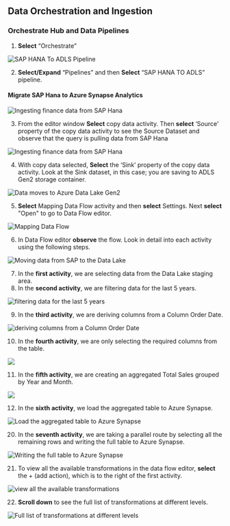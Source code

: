 ## Data Orchestration and Ingestion

### Orchestrate Hub and Data Pipelines

1. **Select** “Orchestrate”

![SAP HANA To ADLS Pipeline](media/05-06.png)

2. **Select/Expand** “Pipelines” and then **Select** “SAP HANA TO ADLS” pipeline.

#### Migrate SAP Hana to Azure Synapse Analytics

![Ingesting finance data from SAP Hana](media/2020-04-10_16-03-02.png)

3. From the editor window **Select** copy data activity. Then **select** ‘Source’ property of the copy data activity to see the Source Dataset and observe that the query is pulling data from SAP Hana

![Ingesting finance data from SAP Hana](media/2020-04-10_16-03-54.png)

4. With copy data selected, **Select** the ‘Sink’ property of the copy data activity. Look at the Sink dataset, in this case; you are saving to ADLS Gen2 storage container.

![Data moves to Azure Data Lake Gen2](media/2020-04-10_16-05-13.png)

5. **Select** Mapping Data Flow activity and then **select** Settings. Next **select** "Open" to go to Data Flow editor.

![Mapping Data Flow](media/2020-04-10_16-06-30.png)

6. In Data Flow editor **observe** the flow. Look in detail into each activity using the following steps.

![Moving data from SAP to the Data Lake](media/2020-04-10_16-07-29.png)

7.	In the **first activity**, we are selecting data from the Data Lake staging area.
8.	In the **second activity**, we are filtering data for the last 5 years.

![filtering data for the last 5 years](media/2020-04-10_16-15-39.png)

9.	In the **third activity**, we are deriving columns from a Column Order Date.

![deriving columns from a Column Order Date](media/2020-04-10_16-16-23.png)

10.	In the **fourth activity**, we are only selecting the required columns from the table.

![](media/2020-04-10_16-16-52.png)

11. In the **fifth activity**, we are creating an aggregated Total Sales grouped by Year and Month.

![](media/2020-04-10_16-17-46.png)

12. In the **sixth activity**, we load the aggregated table to Azure Synapse.

![Load the aggregated table to Azure Synapse](media/2020-04-10_16-18-21.png)

20. In the **seventh activity**, we are taking a parallel route by selecting all the remaining rows and writing the full table to Azure Synapse.

![Writing the full table to Azure Synapse](media/2020-04-10_16-18-47.png)

21. To view all the available transformations in the data flow editor, **select** the + (add action), which is to the right of the first activity.

![view all the available transformations](media/2020-04-10_16-19-47.png)

22.	**Scroll down** to see the full list of transformations at different levels.

![Full list of transformations at different levels](media/2020-04-10_16-20-21.png)